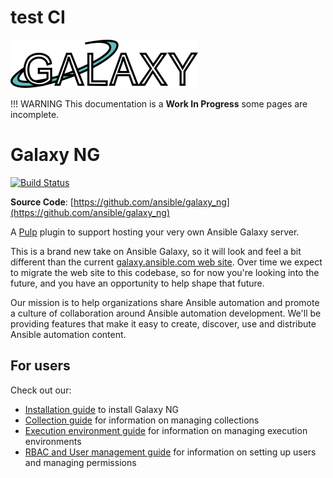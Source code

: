 # test CI

![](imgs/medium.png)

!!! WARNING
    This documentation is a **Work In Progress** some pages are incomplete.

# Galaxy NG

[![Build Status](https://github.com/ansible/galaxy_ng/actions/workflows/ci.yml/badge.svg)](https://github.com/ansible/galaxy_ng/actions/workflows/ci.yml)

**Source Code**: [https://github.com/ansible/galaxy_ng](https://github.com/ansible/galaxy_ng) 

A [Pulp](https://pulpproject.org) plugin to support hosting your very own Ansible Galaxy server.

This is a brand new take on Ansible Galaxy, so it will look and feel a bit different than the current [galaxy.ansible.com web site](https://galaxy.ansible.com). Over time we expect to migrate the web site to this codebase, so for now you're looking into the future, and you have an opportunity to help shape that future.

Our mission is to help organizations share Ansible automation and promote a culture of collaboration around Ansible automation development. We'll be providing features that make it easy to create, discover, use and distribute Ansible automation content.

## For users

Check out our:

- [Installation guide](usage_guide/installation.md) to install Galaxy NG
- [Collection guide](usage_guide/collections.md) for information on managing collections
- [Execution environment guide](usage_guide/execution_environments.md) for information on managing execution environments
- [RBAC and User management guide](usage_guide/rbac.md) for information on setting up users and managing permissions